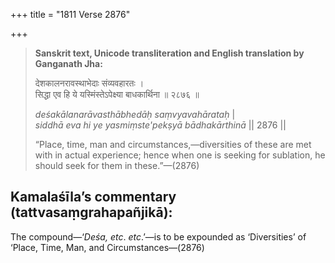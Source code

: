 +++
title = "1811 Verse 2876"

+++
> **Sanskrit text, Unicode transliteration and English translation by Ganganath Jha:** 
>
> देशकालनरावस्थाभेदाः संव्यवहारतः ।  
> सिद्धा एव हि ये यस्मिंस्तेऽपेक्ष्या बाधकार्थिना ॥ २८७६ ॥ 
>
> *deśakālanarāvasthābhedāḥ saṃvyavahārataḥ* \|  
> *siddhā eva hi ye yasmiṃste'pekṣyā bādhakārthinā* \|\| 2876 \|\| 
>
> “Place, time, man and circumstances,—diversities of these are met with in actual experience; hence when one is seeking for sublation, he should seek for them in these.”—(2876)



## Kamalaśīla’s commentary (tattvasaṃgrahapañjikā):

The compound—‘*Deśa, etc*. *etc*.’—is to be expounded as ‘Diversities’ of ‘Place, Time, Man, and Circumstances—(2876)


